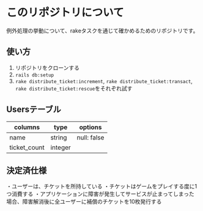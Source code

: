 # このリポジトリについて

例外処理の挙動について、rakeタスクを通じて確かめるためのリポジトリです。


## 使い方
1. リポジトリをクローンする
2. `rails db:setup`
3. `rake distribute_ticket:increment`,  `rake distribute_ticket:transact`, `rake distribute_ticket:rescue`をそれぞれ試す

## Usersテーブル
|columns|type|options|
|-------|----|-------|
|name|string|null: false|
|ticket_count|integer||

## 決定済仕様
・ユーザーは、チケットを所持している
・チケットはゲームをプレイする度に1つ消費する
・アプリケーションに障害が発生してサービスが止まってしまった場合、障害解消後に全ユーザーに補償のチケットを10枚発行する
